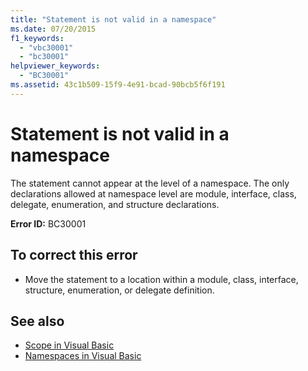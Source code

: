 ```yaml
---
title: "Statement is not valid in a namespace"
ms.date: 07/20/2015
f1_keywords: 
  - "vbc30001"
  - "bc30001"
helpviewer_keywords: 
  - "BC30001"
ms.assetid: 43c1b509-15f9-4e91-bcad-90bcb5f6f191
---
```

# Statement is not valid in a namespace
The statement cannot appear at the level of a namespace. The only declarations allowed at namespace level are module, interface, class, delegate, enumeration, and structure declarations.  
  
 **Error ID:** BC30001  
  
## To correct this error  
  
-   Move the statement to a location within a module, class, interface, structure, enumeration, or delegate definition.  
  
## See also

- [Scope in Visual Basic](../../../visual-basic/programming-guide/language-features/declared-elements/scope.md)
- [Namespaces in Visual Basic](../../../visual-basic/programming-guide/program-structure/namespaces.md)
